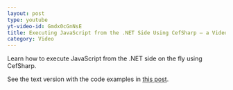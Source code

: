 ```yaml
---
layout: post
type: youtube
yt-video-id: Gmdx0cGnNsE
title: Executing JavaScript from the .NET Side Using CefSharp – a Videoguide
category: Video
---
```

Learn how to execute JavaScript from the .NET side on the fly using CefSharp.

See the text version with the code examples in [this post](http://www.cefsharptutorials.com/Executing-JavaScript-Using-CefSharp/).
